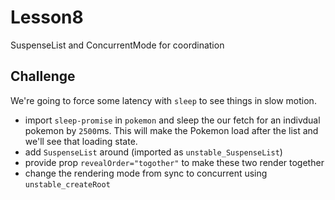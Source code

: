 # Lesson8

SuspenseList and ConcurrentMode for coordination

## Challenge

We're going to force some latency with `sleep` to see things in slow motion.

- import `sleep-promise` in `pokemon` and sleep the our fetch for an indivdual pokemon by `2500`ms. This will make the Pokemon load after the list and we'll see that loading state.
- add `SuspenseList` around (imported as `unstable_SuspenseList`)
- provide prop `revealOrder="togother"` to make these two render together
- change the rendering mode from sync to concurrent using `unstable_createRoot`
